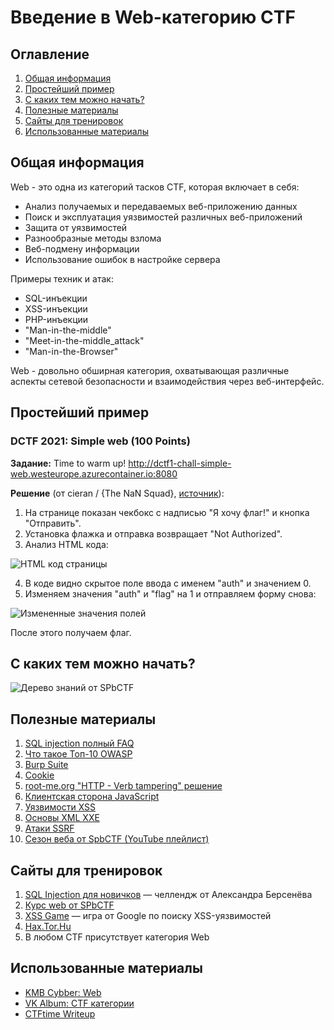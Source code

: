 # Введение в Web-категорию CTF

## Оглавление
1. [Общая информация](#общая-информация)
2. [Простейший пример](#простейший-пример)
3. [С каких тем можно начать?](#с-каких-тем-можно-начать)
4. [Полезные материалы](#полезные-материалы)
5. [Сайты для тренировок](#сайты-для-тренировок)
6. [Использованные материалы](#использованные-материалы)

## Общая информация

Web - это одна из категорий тасков CTF, которая включает в себя:
- Анализ получаемых и передаваемых веб-приложению данных
- Поиск и эксплуатация уязвимостей различных веб-приложений
- Защита от уязвимостей
- Разнообразные методы взлома
- Веб-подмену информации
- Использование ошибок в настройке сервера

Примеры техник и атак:
- SQL-инъекции
- XSS-инъекции
- PHP-инъекции
- "Man-in-the-middle"
- "Meet-in-the-middle_attack"
- "Man-in-the-Browser"

Web - довольно обширная категория, охватывающая различные аспекты сетевой безопасности и взаимодействия через веб-интерфейс.

## Простейший пример

### DCTF 2021: Simple web (100 Points)

**Задание:** Time to warm up! http://dctf1-chall-simple-web.westeurope.azurecontainer.io:8080

**Решение** (от cieran / {The NaN Squad}, [источник](https://ctftime.org/writeup/28517)):

1. На странице показан чекбокс с надписью "Я хочу флаг!" и кнопка "Отправить".
2. Установка флажка и отправка возвращает "Not Authorized".
3. Анализ HTML кода:

![HTML код страницы](https://telegra.ph/file/cba07edfe516d33888b97.png)

4. В коде видно скрытое поле ввода с именем "auth" и значением 0.
5. Изменяем значения "auth" и "flag" на 1 и отправляем форму снова:

![Измененные значения полей](https://telegra.ph/file/48c13e8658687f8707e83.png)

После этого получаем флаг.

## С каких тем можно начать?

![Дерево знаний от SPbCTF](https://telegra.ph/file/b870b0a55324e708dff75.jpg)

## Полезные материалы

1. [SQL injection полный FAQ](https://rdot.org/forum/showthread.php?t=124)
2. [Что такое Топ-10 OWASP](https://telegra.ph/CHto-takoe-Top-10-OWASP-i-kakie-uyazvimosti-veb-prilozhenij-naibolee-opasny-10-04)
3. [Burp Suite](https://kmb.cybber.ru/web/burp/main.html)
4. [Cookie](https://kmb.cybber.ru/web/cookie/main.html)
5. [root-me.org "HTTP - Verb tampering" решение](https://internet-lab.ru/ctf_http_verb_tampering)
6. [Клиентская сторона JavaScript](https://wiki.cyberschool.msu.ru/wiki/%D0%92%D0%B5%D0%B1-%D0%B1%D0%B5%D0%B7%D0%BE%D0%BF%D0%B0%D1%81%D0%BD%D0%BE%D1%81%D1%82%D1%8C/%D0%9A%D0%BB%D0%B8%D0%B5%D0%BD%D1%82%D1%81%D0%BA%D0%B0%D1%8F_%D1%81%D1%82%D0%BE%D1%80%D0%BE%D0%BD%D0%B0_JavaScript)
7. [Уязвимости XSS](https://wiki.cyberschool.msu.ru/wiki/%D0%92%D0%B5%D0%B1-%D0%B1%D0%B5%D0%B7%D0%BE%D0%BF%D0%B0%D1%81%D0%BD%D0%BE%D1%81%D1%82%D1%8C/%D0%A3%D1%8F%D0%B7%D0%B2%D0%B8%D0%BC%D0%BE%D1%81%D1%82%D0%B8_XSS)
8. [Основы XML XXE](https://wiki.cyberschool.msu.ru/wiki/%D0%92%D0%B5%D0%B1-%D0%B1%D0%B5%D0%B7%D0%BE%D0%BF%D0%B0%D1%81%D0%BD%D0%BE%D1%81%D1%82%D1%8C/%D0%9E%D1%81%D0%BD%D0%BE%D0%B2%D1%8B_XML_XXE)
9. [Атаки SSRF](https://wiki.cyberschool.msu.ru/wiki/%D0%92%D0%B5%D0%B1-%D0%B1%D0%B5%D0%B7%D0%BE%D0%BF%D0%B0%D1%81%D0%BD%D0%BE%D1%81%D1%82%D1%8C/%D0%90%D1%82%D0%B0%D0%BA%D0%B8_SSRF)
10. [Сезон веба от SpbCTF (YouTube плейлист)](https://youtube.com/playlist?list=PLLguubeCGWoaGFEDzduGmBhEgZ62p-Jqv)

## Сайты для тренировок

1. [SQL Injection для новичков](https://www.alexbers.com/sql/) — челлендж от Александра Берсенёва
2. [Курс web от SPbCTF](https://web-kids20.forkbomb.ru/tasks)
3. [XSS Game](https://xss-game.appspot.com/) — игра от Google по поиску XSS-уязвимостей
4. [Hax.Tor.Hu](http://hax.tor.hu/welcome/)
5. В любом CTF присутствует категория Web

## Использованные материалы

- [KMB Cybber: Web](https://kmb.cybber.ru/web/main.html)
- [VK Album: CTF категории](https://vk.com/album-168686655_255109657)
- [CTFtime Writeup](https://ctftime.org/writeup/28517)
